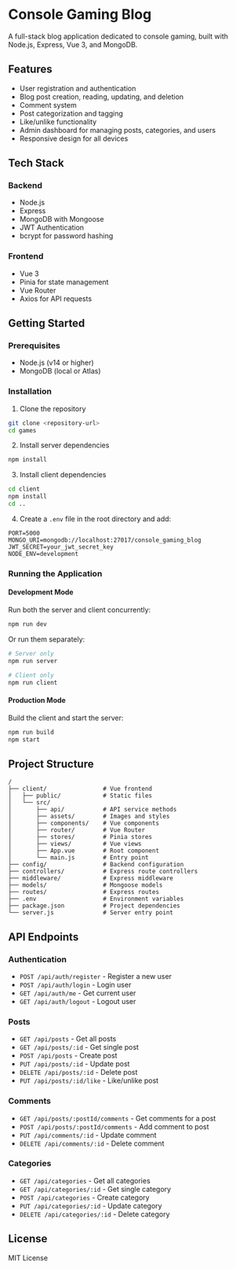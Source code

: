 # Console Gaming Blog

A full-stack blog application dedicated to console gaming, built with Node.js, Express, Vue 3, and MongoDB.

## Features

- User registration and authentication
- Blog post creation, reading, updating, and deletion
- Comment system
- Post categorization and tagging
- Like/unlike functionality
- Admin dashboard for managing posts, categories, and users
- Responsive design for all devices

## Tech Stack

### Backend
- Node.js
- Express
- MongoDB with Mongoose
- JWT Authentication
- bcrypt for password hashing

### Frontend
- Vue 3
- Pinia for state management
- Vue Router
- Axios for API requests

## Getting Started

### Prerequisites
- Node.js (v14 or higher)
- MongoDB (local or Atlas)

### Installation

1. Clone the repository
```bash
git clone <repository-url>
cd games
```

2. Install server dependencies
```bash
npm install
```

3. Install client dependencies
```bash
cd client
npm install
cd ..
```

4. Create a `.env` file in the root directory and add:
```
PORT=5000
MONGO_URI=mongodb://localhost:27017/console_gaming_blog
JWT_SECRET=your_jwt_secret_key
NODE_ENV=development
```

### Running the Application

#### Development Mode
Run both the server and client concurrently:
```bash
npm run dev
```

Or run them separately:
```bash
# Server only
npm run server

# Client only
npm run client
```

#### Production Mode
Build the client and start the server:
```bash
npm run build
npm start
```

## Project Structure

```
/
├── client/                # Vue frontend
│   ├── public/            # Static files
│   └── src/
│       ├── api/           # API service methods
│       ├── assets/        # Images and styles
│       ├── components/    # Vue components
│       ├── router/        # Vue Router
│       ├── stores/        # Pinia stores
│       ├── views/         # Vue views
│       ├── App.vue        # Root component
│       └── main.js        # Entry point
├── config/                # Backend configuration
├── controllers/           # Express route controllers
├── middleware/            # Express middleware
├── models/                # Mongoose models
├── routes/                # Express routes
├── .env                   # Environment variables
├── package.json           # Project dependencies
└── server.js              # Server entry point
```

## API Endpoints

### Authentication
- `POST /api/auth/register` - Register a new user
- `POST /api/auth/login` - Login user
- `GET /api/auth/me` - Get current user
- `GET /api/auth/logout` - Logout user

### Posts
- `GET /api/posts` - Get all posts
- `GET /api/posts/:id` - Get single post
- `POST /api/posts` - Create post
- `PUT /api/posts/:id` - Update post
- `DELETE /api/posts/:id` - Delete post
- `PUT /api/posts/:id/like` - Like/unlike post

### Comments
- `GET /api/posts/:postId/comments` - Get comments for a post
- `POST /api/posts/:postId/comments` - Add comment to post
- `PUT /api/comments/:id` - Update comment
- `DELETE /api/comments/:id` - Delete comment

### Categories
- `GET /api/categories` - Get all categories
- `GET /api/categories/:id` - Get single category
- `POST /api/categories` - Create category
- `PUT /api/categories/:id` - Update category
- `DELETE /api/categories/:id` - Delete category

## License

MIT License
